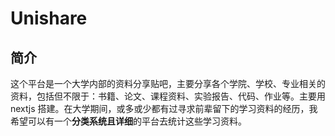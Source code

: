 # Unishare


## 简介

这个平台是一个大学内部的资料分享贴吧，主要分享各个学院、学校、专业相关的资料，包括但不限于：书籍、论文、课程资料、实验报告、代码、作业等。主要用 nextjs 搭建。在大学期间，或多或少都有过寻求前辈留下的学习资料的经历，我希望可以有一个**分类系统且详细**的平台去统计这些学习资料。
